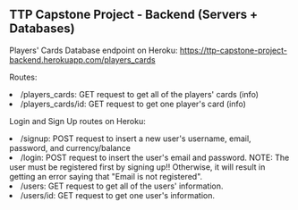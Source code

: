 ## TTP Capstone Project - Backend (Servers + Databases)

Players' Cards Database endpoint on Heroku: https://ttp-capstone-project-backend.herokuapp.com/players_cards

Routes:
<li>/players_cards: GET request to get all of the players' cards (info)</li>
<li>/players_cards/id: GET request to get one player's card (info)</li>



Login and Sign Up routes on Heroku:
<li>/signup: POST request to insert a new user's username, email, password, and currency/balance</li>
<li>/login: POST request to insert the user's email and password. NOTE: The user must be registered first by signing up!! Otherwise, it will result in getting an error saying that "Email is not registered". </li>
<li>/users: GET request to get all of the users' information. </li>
<li>/users/id: GET request to get one user's information. </li>
